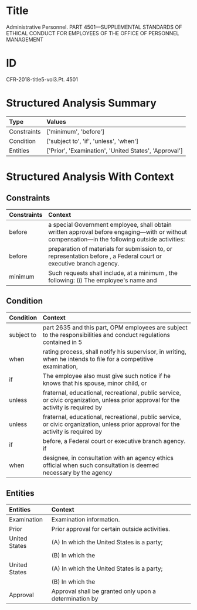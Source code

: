 # Title

 Administrative Personnel. PART 4501—SUPPLEMENTAL STANDARDS OF ETHICAL CONDUCT FOR EMPLOYEES OF THE OFFICE OF PERSONNEL MANAGEMENT


# ID

 CFR-2018-title5-vol3.Pt. 4501


# Structured Analysis Summary

| Type        | Values                                                |
|:------------|:------------------------------------------------------|
| Constraints | ['minimum', 'before']                                 |
| Condition   | ['subject to', 'if', 'unless', 'when']                |
| Entities    | ['Prior', 'Examination', 'United States', 'Approval'] |


# Structured Analysis With Context

 


## Constraints

| Constraints   | Context                                                                                                                                                    |
|:--------------|:-----------------------------------------------------------------------------------------------------------------------------------------------------------|
| before        | a special Government employee, shall obtain written approval before engaging&#8212;with or without compensation&#8212;in the following outside activities: |
| before        | preparation of materials for submission to, or representation before , a Federal court or executive branch agency.                                         |
| minimum       | Such requests shall include, at a  minimum , the following: (i) The employee's name and                                                                    |


## Condition

| Condition   | Context                                                                                                                            |
|:------------|:-----------------------------------------------------------------------------------------------------------------------------------|
| subject to  | part 2635 and this part, OPM employees are subject to the responsibilities and conduct regulations contained in 5                  |
| when        | rating process, shall notify his supervisor, in writing, when he intends to file for a competitive examination,                    |
| if          | The employee also must give such notice  if he knows that his spouse, minor child, or                                              |
| unless      | fraternal, educational, recreational, public service, or civic organization, unless prior approval for the activity is required by |
| unless      | fraternal, educational, recreational, public service, or civic organization, unless prior approval for the activity is required by |
| if          | before, a Federal court or executive branch agency. if                                                                             |
| when        | designee, in consultation with an agency ethics official when such consultation is deemed necessary by the agency                  |


## Entities

| Entities      | Context                                                |
|:--------------|:-------------------------------------------------------|
| Examination   | Examination  information.                              |
| Prior         | Prior  approval for certain outside activities.        |
| United States | (A) In which the  United States  is a party;           |
|               |           (B) In which the                             |
| United States | (A) In which the  United States  is a party;           |
|               |           (B) In which the                             |
| Approval      | Approval shall be granted only upon a determination by |


